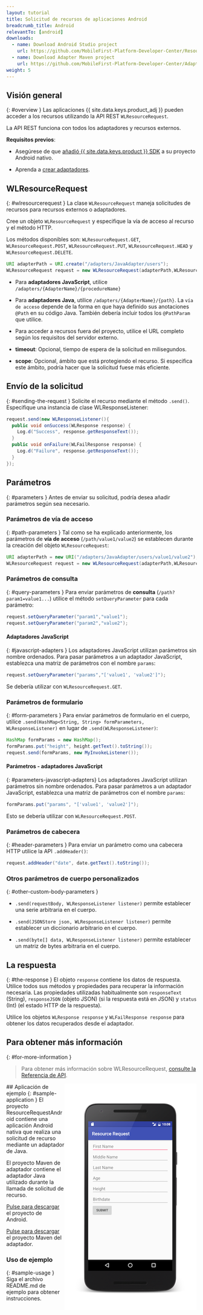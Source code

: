 ```yaml
---
layout: tutorial
title: Solicitud de recursos de aplicaciones Android
breadcrumb_title: Android
relevantTo: [android]
downloads:
  - name: Download Android Studio project
    url: https://github.com/MobileFirst-Platform-Developer-Center/ResourceRequestAndroid/tree/release80
  - name: Download Adapter Maven project
    url: https://github.com/MobileFirst-Platform-Developer-Center/Adapters/tree/release80
weight: 5
---
```

<!-- NLS_CHARSET=UTF-8 -->
## Visión general
{: #overview }
Las aplicaciones {{ site.data.keys.product_adj }} pueden acceder a los recursos utilizando la API REST `WLResourceRequest`.
  
La API REST funciona con todos los adaptadores y recursos externos.

**Requisitos previos**:

- Asegúrese de que [añadió {{ site.data.keys.product }} SDK](../../../application-development/sdk/android) a su proyecto Android nativo.

- Aprenda a [crear adaptadores](../../../adapters/creating-adapters).

## WLResourceRequest
{: #wlresourcerequest }
La clase `WLResourceRequest` maneja solicitudes de recursos para recursos externos o adaptadores.


Cree un objeto `WLResourceRequest` y especifique la vía de acceso al recurso y el método HTTP.
  
Los métodos disponibles son: `WLResourceRequest.GET`, `WLResourceRequest.POST`, `WLResourceRequest.PUT`, `WLResourceRequest.HEAD` y `WLResourceRequest.DELETE`.

```java
URI adapterPath = URI.create("/adapters/JavaAdapter/users");
WLResourceRequest request = new WLResourceRequest(adapterPath,WLResourceRequest.GET);
```

* Para **adaptadores JavaScript**, utilice `/adapters/{AdapterName}/{procedureName}`
* Para **adaptadores Java**, utilice `/adapters/{AdapterName}/{path}`.  La `vía de acceso` depende de la forma en que haya definido sus anotaciones `@Path` en su código Java.
También debería incluir todos los `@PathParam` que utilice.

* Para acceder a recursos fuera del proyecto, utilice el URL completo según los requisitos del servidor externo.

* **timeout**: Opcional, tiempo de espera de la solicitud en milisegundos. 
* **scope**: Opcional, ámbito que está protegiendo el recurso. Si especifica este ámbito, podría hacer que la solicitud fuese más eficiente.


## Envío de la solicitud
{: #sending-the-request }
Solicite el recurso mediante el método `.send()`.
Especifique una instancia de clase WLResponseListener:


```java
request.send(new WLResponseListener(){
  public void onSuccess(WLResponse response) {
    Log.d("Success", response.getResponseText());
  }
  public void onFailure(WLFailResponse response) {
    Log.d("Failure", response.getResponseText());
  }
});
```

## Parámetros
{: #parameters }
Antes de enviar su solicitud, podría desea añadir parámetros según sea necesario.


### Parámetros de vía de acceso
{: #path-parameters }
Tal como se ha explicado anteriormente, los parámetros de **vía de acceso** (`/path/value1/value2`) se establecen durante la creación del objeto `WLResourceRequest`:


```java
URI adapterPath = new URI("/adapters/JavaAdapter/users/value1/value2");
WLResourceRequest request = new WLResourceRequest(adapterPath,WLResourceRequest.GET);
```

### Parámetros de consulta
{: #query-parameters }
Para enviar parámetros de **consulta** (`/path?param1=value1...`) utilice el método `setQueryParameter` para cada parámetro:


```java
request.setQueryParameter("param1","value1");
request.setQueryParameter("param2","value2");
```

#### Adaptadores JavaScript
{: #javascript-adapters }
Los adaptadores JavaScript utilizan parámetros sin nombre ordenados.
Para pasar parámetros a un adaptador JavaScript, establezca una matriz de parámetros con el nombre `params`:


```java
request.setQueryParameter("params","['value1', 'value2']");
```

Se debería utilizar con `WLResourceRequest.GET`.

### Parámetros de formulario
{: #form-parameters }
Para enviar parámetros de formulario en el cuerpo, utilice `.send(HashMap<String, String> formParameters, WLResponseListener)` en lugar de `.send(WLResponseListener)`:  

```java
HashMap formParams = new HashMap();
formParams.put("height", height.getText().toString());
request.send(formParams, new MyInvokeListener());
```    

#### Parámetros - adaptadores JavaScript
{: #parameters-javascript-adapters}
Los adaptadores JavaScript utilizan parámetros sin nombre ordenados.
Para pasar parámetros a un adaptador JavaScript, establezca una matriz de parámetros con el nombre `params`:


```java
formParams.put("params", "['value1', 'value2']");
```

Esto se debería utilizar con `WLResourceRequest.POST`.

### Parámetros de cabecera
{: #header-parameters }
Para enviar un parámetro como una cabecera HTTP utilice la API `.addHeader()`:


```java
request.addHeader("date", date.getText().toString());
```

### Otros parámetros de cuerpo personalizados
{: #other-custom-body-parameters }
- `.send(requestBody, WLResponseListener listener)` permite establecer una serie arbitraria en el cuerpo. 
- `.send(JSONStore json, WLResponseListener listener)` permite establecer un diccionario arbitrario en el cuerpo.

- `.send(byte[] data, WLResponseListener listener)` permite establecer un matriz de bytes arbitraria en el cuerpo.


## La respuesta
{: #the-response }
El objeto `response` contiene los datos de respuesta. Utilice todos sus métodos y propiedades para recuperar la información necesaria.
Las propiedades utilizadas habitualmente son `responseText` (String), `responseJSON` (objeto JSON) (si la respuesta está en JSON) y `status` (Int) (el estado HTTP de la respuesta).


Utilice los objetos `WLResponse response` y `WLFailResponse response` para obtener los datos recuperados desde el adaptador.


## Para obtener más información
{: #for-more-information }
> Para obtener más información sobre WLResourceRequest, [consulte la Referencia de API](../../../api/client-side-api/java/client/).



<img alt="Imagen de la aplicación de ejemplo" src="resource-request-success-android.png" style="float:right"/>
## Aplicación de ejemplo
{: #sample-application }
El proyecto ResourceRequestAndroid contiene una aplicación Android nativa que realiza una solicitud de recurso mediante un adaptador de Java.
  
El proyecto Maven de adaptador contiene el adaptador Java utilizado durante la llamada de solicitud de recurso.


[Pulse para descargar](https://github.com/MobileFirst-Platform-Developer-Center/ResourceRequestAndroid/tree/release80) el proyecto de Android.
  
[Pulse para descargar](https://github.com/MobileFirst-Platform-Developer-Center/Adapters/tree/release80) el proyecto Maven del adaptador.  

### Uso de ejemplo
{: #sample-usage }
Siga el archivo README.md de ejemplo para obtener instrucciones.
